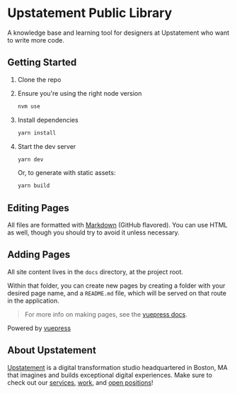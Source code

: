 # Upstatement Public Library

A knowledge base and learning tool for designers at Upstatement who want to write more code.

## Getting Started

1. Clone the repo
1. Ensure you're using the right node version
   ```sh
   nvm use
   ```
1. Install dependencies

   ```sh
   yarn install
   ```

1. Start the dev server

   ```sh
   yarn dev
   ```

   Or, to generate with static assets:

   ```sh
   yarn build
   ```

## Editing Pages

All files are formatted with [Markdown](https://github.github.com/gfm/) (GitHub flavored). You can use HTML as well, though you should try to avoid it unless necessary.

## Adding Pages

All site content lives in the `docs` directory, at the project root.

Within that folder, you can create new pages by creating a folder with your desired page name, and a `README.md` file, which will be served on that route in the application.

> For more info on making pages, see the [vuepress docs](https://vuepress.vuejs.org/guide/directory-structure.html#default-page-routing).

Powered by [vuepress](https://vuepress.vuejs.org/)

## About Upstatement

[Upstatement](https://www.upstatement.com/) is a digital transformation studio headquartered in Boston, MA that imagines and builds exceptional digital experiences. Make sure to check out our [services](https://www.upstatement.com/services/), [work](https://www.upstatement.com/work/), and [open positions](https://www.upstatement.com/jobs/)!
